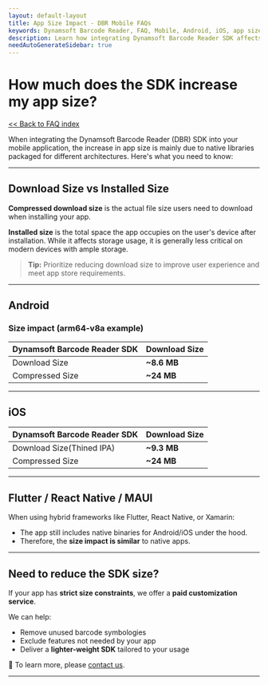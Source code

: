 ```yaml
---
layout: default-layout
title: App Size Impact - DBR Mobile FAQs
keywords: Dynamsoft Barcode Reader, FAQ, Mobile, Android, iOS, app size, bundle size, native libraries
description: Learn how integrating Dynamsoft Barcode Reader SDK affects the app size on Android and iOS.
needAutoGenerateSidebar: true
---
```


# How much does the SDK increase my app size?

[<< Back to FAQ index](index.md)

When integrating the Dynamsoft Barcode Reader (DBR) SDK into your mobile application, the increase in app size is mainly due to native libraries packaged for different architectures. Here's what you need to know:

---

## Download Size vs Installed Size

**Compressed download size** is the actual file size users need to download when installing your app.

**Installed size** is the total space the app occupies on the user's device after installation. While it affects storage usage, it is generally less critical on modern devices with ample storage.

> **Tip:** Prioritize reducing download size to improve user experience and meet app store requirements.

---

## Android

### Size impact (arm64-v8a example)

| Dynamsoft Barcode Reader SDK | Download Size |
| ---------------------------- | ------------- |
| Download Size                | **~8.6 MB**   |
| Compressed Size              | **~24 MB**    |

---

## iOS

| Dynamsoft Barcode Reader SDK | Download Size |
| ---------------------------- | ------------- |
| Download Size(Thined IPA)    | **~9.3 MB**   |
| Compressed Size              | **~24 MB**    |

---

## Flutter / React Native / MAUI

When using hybrid frameworks like Flutter, React Native, or Xamarin:

- The app still includes native binaries for Android/iOS under the hood.
- Therefore, the **size impact is similar** to native apps.

---

## Need to reduce the SDK size?

If your app has **strict size constraints**, we offer a **paid customization service**.

We can help:

- Remove unused barcode symbologies
- Exclude features not needed by your app
- Deliver a **lighter-weight SDK** tailored to your usage

📩 To learn more, please [contact us](https://www.dynamsoft.com/company/contact/).

---
